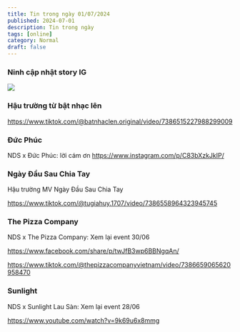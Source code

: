 ```yaml
---
title: Tin trong ngày 01/07/2024
published: 2024-07-01
description: Tin trong ngày
tags: [online]
category: Normal
draft: false
---
```


### Ninh cập nhật story IG 

<img src="assets/2014_07_01/story1.jpg" /> 


### Hậu trường từ bật nhạc lên 

https://www.tiktok.com/@batnhaclen.original/video/7386515227988299009

### Đức Phúc

NDS x Đức Phúc: lời cám ơn 
https://www.instagram.com/p/C83bXzkJkIP/

### Ngày Đầu Sau Chia Tay

Hậu trường MV Ngày Đầu Sau Chia Tay

https://www.tiktok.com/@tugiahuy.1707/video/7386558964323945745 

### The Pizza Company

NDS x The Pizza Company: Xem lại event 30/06 

https://www.facebook.com/share/p/twJfB3wp6BBNgqAn/

https://www.tiktok.com/@thepizzacompanyvietnam/video/7386659065620958470

### Sunlight

NDS x Sunlight Lau Sàn: Xem lại event 28/06 

https://www.youtube.com/watch?v=9k69u6x8mmg

